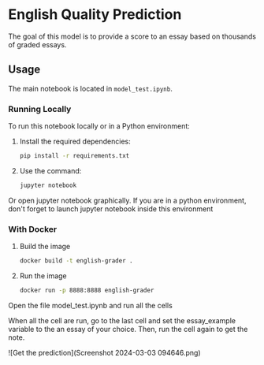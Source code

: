 # English Quality Prediction

The goal of this model is to provide a score to an essay based on thousands of graded essays.

## Usage

The main notebook is located in `model_test.ipynb`.

### Running Locally

To run this notebook locally or in a Python environment:

1. Install the required dependencies:
   
   ```bash
   pip install -r requirements.txt

2. Use the command:

   ```bash
   jupyter notebook

Or open jupyter notebook graphically.
If you are in a python environment, don't forget to launch jupyter notebook inside this environment


### With Docker

1. Build the image

   ```bash
   docker build -t english-grader .

2. Run the image

   ```bash
   docker run -p 8888:8888 english-grader

Open the file model_test.ipynb and run all the cells

When all the cell are run, go to the last cell and set the essay_example variable to the an essay of your choice. Then, run the cell again to get the note.

![Get the prediction](Screenshot 2024-03-03 094646.png)
